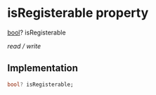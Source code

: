 


# isRegisterable property







[bool](https://api.flutter.dev/flutter/dart-core/bool-class.html)? isRegisterable
  
_<span class="feature">read / write</span>_






## Implementation

```dart
bool? isRegisterable;
```







